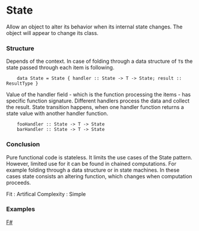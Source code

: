 # State

Allow an object to alter its behavior when its internal state changes. The object will appear to change its class.


### Structure

Depends of the context. In case of folding through a data structure of `T`s the state passed through each item is following.
~~~~
    data State = State { handler :: State -> T -> State; result :: ResultType }
~~~~

Value of the handler field - which is the function processing the items - has specific function signature. Different handlers process the data and collect the result. State transition happens, when one handler function returns a state value with another handler function.

~~~~
    fooHandler :: State -> T -> State
    barHandler :: State -> T -> State
~~~~


### Conclusion

Pure functional code is stateless. It limits the use cases of the State pattern. However, limited use for it can be found in chained computations. For example folding through a data structure or in state machines. In these cases state consists an altering function, which changes when computation proceeds.

Fit : Artifical
Complexity : Simple


### Examples

[F#](state.fsx)
